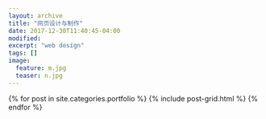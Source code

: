 ```yaml
---
layout: archive
title: "网页设计与制作"
date: 2017-12-30T11:40:45-04:00
modified:
excerpt: "web design"
tags: []
image: 
  feature: m.jpg
  teaser: n.jpg
---
```



<div class="tiles">
{% for post in site.categories.portfolio %}
  {% include post-grid.html %}
{% endfor %}

</div><!-- /.tiles 把所有categories 有 portfolio 的列出來-->
